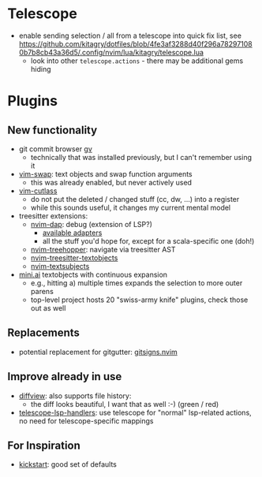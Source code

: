 # Telescope

- enable sending selection / all from a telescope into quick fix list, see
https://github.com/kitagry/dotfiles/blob/4fe3af3288d40f296a782971080b7b8cb43a36d5/.config/nvim/lua/kitagry/telescope.lua
  - look into other `telescope.actions` - there may be additional gems hiding

# Plugins

## New functionality

- git commit browser [gv](https://github.com/junegunn/gv.vim)
  - technically that was installed previously, but I can't remember using it
- [vim-swap](machakann/vim-swap): text objects and swap function arguments
  - this was already enabled, but never actively used
- [vim-cutlass](https://github.com/svermeulen/vim-cutlass)
  - do not put the deleted / changed stuff (cc, dw, ...) into a register
  - while this sounds useful, it changes my current mental model
- treesitter extensions:
  - [nvim-dap](https://github.com/mfussenegger/nvim-dap): debug (extension of LSP?)
     - [available adapters](https://microsoft.github.io/debug-adapter-protocol/implementors/adapters/)
     - all the stuff you'd hope for, except for a scala-specific one (doh!)
  - [nvim-treehopper](https://github.com/mfussenegger/nvim-treehopper): navigate via treesitter AST
  - [nvim-treesitter-textobjects](https://github.com/nvim-treesitter/nvim-treesitter-textobjects)
  - [nvim-textsubjects](https://github.com/RRethy/nvim-treesitter-textsubjects)
- [mini.ai](https://github.com/echasnovski/mini.nvim/blob/main/readmes/mini-ai.md) textobjects with continuous expansion
  - e.g., hitting a) multiple times expands the selection to more outer parens
  - top-level project hosts 20 "swiss-army knife" plugins, check those out as well

## Replacements

- potential replacement for gitgutter: [gitsigns.nvim](https://github.com/lewis6991/gitsigns.nvim)

## Improve already in use

- [diffview](https://github.com/sindrets/diffview.nvim): also supports file history: 
  - the diff looks beautiful, I want that as well :-) (green / red)
- [telescope-lsp-handlers](https://github.com/gbrlsnchs/telescope-lsp-handlers.nvim): use telescope for "normal" lsp-related actions, no need for telescope-specific mappings

## For Inspiration

- [kickstart](https://github.com/nvim-lua/kickstart.nvim): good set of defaults
